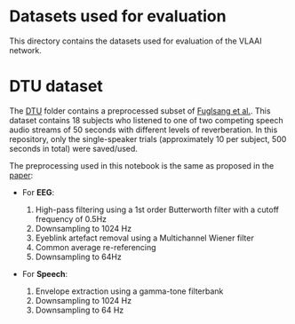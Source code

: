 Datasets used for evaluation
=============================

This directory contains the datasets used for evaluation of the VLAAI network.

# DTU dataset

The [DTU](./DTU) folder contains a preprocessed subset of 
[Fuglsang et al.](https://zenodo.org/record/1199011). This dataset contains 
18 subjects who listened to one of two competing speech audio streams of 
50 seconds with different levels of reverberation. 
In this repository, only the single-speaker trials
(approximately 10 per subject, 500 seconds in total) were saved/used.

The preprocessing used in this notebook is the same as proposed in the [paper](./#):

* For __EEG__: 
  1. High-pass filtering using a 1st order Butterworth filter with a cutoff frequency of 0.5Hz
  2. Downsampling to 1024 Hz
  3. Eyeblink artefact removal using a Multichannel Wiener filter
  4. Common average re-referencing
  5. Downsampling to 64Hz

* For __Speech__:
  1. Envelope extraction using a gamma-tone filterbank
  2. Downsampling to 1024 Hz
  3. Downsampling to 64 Hz